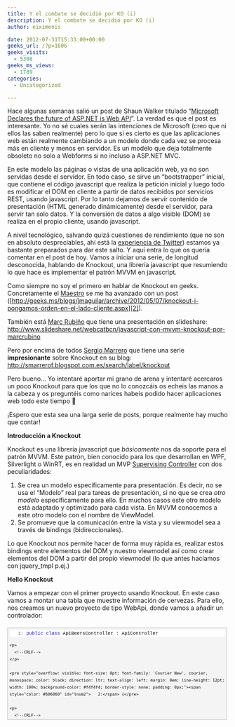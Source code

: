 ```yaml
---
title: Y el combate se decidió por KO (i)
description: Y el combate se decidió por KO (i)
author: eiximenis

date: 2012-07-31T15:33:00+00:00
geeks_url: /?p=1606
geeks_visits:
  - 5308
geeks_ms_views:
  - 1789
categories:
  - Uncategorized

---
```

Hace algunas semanas salió un post de Shaun Walker titulado &ldquo;<a target="_blank" href="http://weblogs.asp.net/sbwalker/archive/2012/06/17/microsoft-declares-the-future-of-asp-net-is-web-api.aspx" rel="noopener noreferrer">Microsoft Declares the future of ASP.NET is Web API</a>&rdquo;. La verdad es que el post es interesante. Yo no sé cuales serán las intenciones de Microsoft (creo que ni ellos las saben realmente) pero lo que si es cierto es que las aplicaciones web están realmente cambiando a un modelo donde cada vez se procesa más en cliente y menos en servidor. Es un modelo que deja totalmente obsoleto no solo a Webforms si no incluso a ASP.NET MVC.

En este modelo las páginas o vistas de una aplicación web, ya no son servidas desde el servidor. En todo caso, se sirve un &ldquo;bootstrapper&rdquo; inicial, que contiene el código javascript que realiza la petición inicial y luego todo es modificar el DOM en cliente a partir de datos recibidos por servicios REST, usando javascript. Por lo tanto dejamos de servir contenido de presentación (HTML generado dinámicamente) desde el servidor, para servir tan solo datos. Y la conversión de datos a algo visible (DOM) se realiza en el propio cliente, usando javascript.

A nivel tecnológico, salvando quizá cuestiones de rendimiento (que no son en absoluto despreciables, ahí está la [experiencia de Twitter][1]) estamos ya bastante preparados para dar este salto. Y aquí entra lo que os quería comentar en el post de hoy. Vamos a iniciar una serie, de longitud desconocida, hablando de Knockout, una librería javascript que resumiendo lo que hace es implementar el patrón MVVM en javascript.

Como siempre no soy el primero en hablar de Knockout en geeks. Concretamente el <a target="_blank" href="http://twitter.com/jmaguilar" rel="noopener noreferrer">Maestro</a> se me ha avanzado con un post ([http://geeks.ms/blogs/jmaguilar/archive/2012/05/07/knockout-i-pongamos-orden-en-el-lado-cliente.aspx][2]).

También está <a target="_blank" href="http://twitter.com/Marc_Rubino" rel="noopener noreferrer">Marc Rubiño</a> que tiene una presentación en slideshare: <http://www.slideshare.net/webcatbcn/javascript-con-mvvm-knockout-por-marcrubino>&nbsp;

Pero por encima de todos <a target="_blank" href="http://twitter.com/smarrerof" rel="noopener noreferrer">Sergio Marrero</a> que tiene una serie **impresionante** sobre Knockout en su blog: <http://smarrerof.blogspot.com.es/search/label/knockout>

Pero bueno... Yo intentaré aportar mi grano de arena y intentaré acercaros un poco Knockout para que los que no lo conozcáis os echeis las manos a la cabeza y os preguntéis como narices habeis podido hacer aplicaciones web todo este tiempo 🙂

&iexcl;Espero que esta sea una larga serie de posts, porque realmente hay mucho que contar!

**Introducción a Knockout**

Knockout es una librería javascript que _básicamente_ nos da soporte para el patrón MVVM. Este patrón, bien conocido para los que desarrollan en WPF, Silverlight o WinRT, es en realidad un MVP [Supervising Controller][3] con dos peculiaridades:

  1. Se crea un modelo específicamente para presentación. Es decir, no se usa el &ldquo;Modelo&rdquo; real para tareas de presentación, si no que se crea _otro modelo_ específicamente para ello. En muchos casos este otro modelo está adaptado y optimizado para cada vista. En MVVM conocemos a este otro modelo con el nombre de ViewModel. 
  2. Se promueve que la comunicación entre la vista y su viewmodel sea a través de bindings (bidireccionales). 

Lo que Knockout nos permite hacer de forma muy rápida es, realizar estos bindings entre elementos del DOM y nuestro viewmodel así como crear elementos del DOM a partir del propio viewmodel (lo que antes hacíamos con jquery_tmpl p.ej.)

**Hello Knockout**

Vamos a empezar con el primer proyecto usando Knockout. En este caso vamos a montar una tabla que muestre información de cervezas. Para ello, nos creamos un nuevo proyecto de tipo WebApi, donde vamos a añadir un controlador:

<div style="overflow: auto; cursor: text; font-size: 8pt; font-family: 'Courier New', courier, monospace; direction: ltr; text-align: left; margin: 20px 0px 10px; line-height: 12pt; max-height: 200px; width: 97.5%; background-color: #f4f4f4; border: silver 1px solid; padding: 4px;" id="codeSnippetWrapper">
  <div style="overflow: visible; font-size: 8pt; font-family: 'Courier New', courier, monospace; color: black; direction: ltr; text-align: left; line-height: 12pt; width: 100%; background-color: #f4f4f4; border-style: none; padding: 0px;" id="codeSnippet">
    <pre style="overflow: visible; font-size: 8pt; font-family: 'Courier New', courier, monospace; color: black; direction: ltr; text-align: left; margin: 0em; line-height: 12pt; width: 100%; background-color: white; border-style: none; padding: 0px;"><span style="color: #606060" id="lnum1">   1:</span> <span style="color: #0000ff">public</span> <span style="color: #0000ff">class</span> ApiBeersController : ApiController</pre>
    
    <p>
      <!--CRLF-->
    </p>
    
    <pre style="overflow: visible; font-size: 8pt; font-family: 'Courier New', courier, monospace; color: black; direction: ltr; text-align: left; margin: 0em; line-height: 12pt; width: 100%; background-color: #f4f4f4; border-style: none; padding: 0px;"><span style="color: #606060" id="lnum2">   2:</span> {</pre>
    
    <p>
      <!--CRLF-->
    </p>
    
    <pre style="overflow: visible; font-size: 8pt; font-family: 'Courier New', courier, monospace; color: black; direction: ltr; text-align: left; margin: 0em; line-height: 12pt; width: 100%; background-color: white; border-style: none; padding: 0px;"><span style="color: #606060" id="lnum3">   3:</span>     <span style="color: #0000ff">public</span> IEnumerable&lt;Beer&gt; GetAll()</pre>
    
    <p>
      <!--CRLF-->
    </p>
    
    <pre style="overflow: visible; font-size: 8pt; font-family: 'Courier New', courier, monospace; color: black; direction: ltr; text-align: left; margin: 0em; line-height: 12pt; width: 100%; background-color: #f4f4f4; border-style: none; padding: 0px;"><span style="color: #606060" id="lnum4">   4:</span>     {</pre>
    
    <p>
      <!--CRLF-->
    </p>
    
    <pre style="overflow: visible; font-size: 8pt; font-family: 'Courier New', courier, monospace; color: black; direction: ltr; text-align: left; margin: 0em; line-height: 12pt; width: 100%; background-color: white; border-style: none; padding: 0px;"><span style="color: #606060" id="lnum5">   5:</span>         <span style="color: #0000ff">yield</span> <span style="color: #0000ff">return</span> <span style="color: #0000ff">new</span> Beer { Name = <span style="color: #006080">"Estrella Damm"</span>, Abv = 5.4M, Ibu = 21 };</pre>
    
    <p>
      <!--CRLF-->
    </p>
    
    <pre style="overflow: visible; font-size: 8pt; font-family: 'Courier New', courier, monospace; color: black; direction: ltr; text-align: left; margin: 0em; line-height: 12pt; width: 100%; background-color: #f4f4f4; border-style: none; padding: 0px;"><span style="color: #606060" id="lnum6">   6:</span>         <span style="color: #0000ff">yield</span> <span style="color: #0000ff">return</span> <span style="color: #0000ff">new</span> Beer { Name = <span style="color: #006080">"Heineken"</span>, Abv = 5.0M, Ibu = 10 };</pre>
    
    <p>
      <!--CRLF-->
    </p>
    
    <pre style="overflow: visible; font-size: 8pt; font-family: 'Courier New', courier, monospace; color: black; direction: ltr; text-align: left; margin: 0em; line-height: 12pt; width: 100%; background-color: white; border-style: none; padding: 0px;"><span style="color: #606060" id="lnum7">   7:</span>     }</pre>
    
    <p>
      <!--CRLF-->
    </p>
    
    <pre style="overflow: visible; font-size: 8pt; font-family: 'Courier New', courier, monospace; color: black; direction: ltr; text-align: left; margin: 0em; line-height: 12pt; width: 100%; background-color: #f4f4f4; border-style: none; padding: 0px;"><span style="color: #606060" id="lnum8">   8:</span> }</pre>
    
    <p>
      <!--CRLF--></div> </div> 
      
      <p>
        La clase Beer simplemente contiene las propiedades Name, Abv e Ibu.
      </p>
      
      <p>
        Si ahora abrimos una URL y navegamos a /api/apibeers deberíamos recibir un json:
      </p>
      
      <pre>[{"Name":"Estrella Damm","Abv":5.4,"Ibu":21},{"Name":"Heineken","Abv":5.0,"Ibu":10}]</pre>
      
      <blockquote>
        <p>
          <strong>Nota:</strong> Si recibes un XML en lugar de un JSON eso es debido a la cabecera Accept que envía el navegador. Una solución para ello es indicarle a WebApi que nunca devuelva resultados en XML, lo que se consigue colocando la siguiente línea en el Application_Start: <em>GlobalConfiguration.Configuration.Formatters.Remove(GlobalConfiguration.Configuration.Formatters.XmlFormatter);</em>
        </p>
      </blockquote>
      
      <p>
        &nbsp;
      </p>
      
      <blockquote>
        <p>
          Ahora vamos a incluir a Knockout en nuestra página master.
        </p>
      </blockquote>
      
      <p>
        Para ello damos de alta un nuevo bundle para incluir Knockout (en el método RegisterBundles de la clase BundleConfig):
      </p>
      
      <div style="overflow: auto; cursor: text; font-size: 8pt; font-family: 'Courier New', courier, monospace; direction: ltr; text-align: left; margin: 20px 0px 10px; line-height: 12pt; max-height: 200px; width: 97.5%; background-color: #f4f4f4; border: silver 1px solid; padding: 4px;" id="codeSnippetWrapper">
        <div style="overflow: visible; font-size: 8pt; font-family: 'Courier New', courier, monospace; color: black; direction: ltr; text-align: left; line-height: 12pt; width: 100%; background-color: #f4f4f4; border-style: none; padding: 0px;" id="codeSnippet">
          <pre style="overflow: visible; font-size: 8pt; font-family: 'Courier New', courier, monospace; color: black; direction: ltr; text-align: left; margin: 0em; line-height: 12pt; width: 100%; background-color: white; border-style: none; padding: 0px;"><span style="color: #606060" id="lnum1">   1:</span> bundles.Add(<span style="color: #0000ff">new</span> ScriptBundle(<span style="color: #006080">"~/bundles/ko"</span>).Include(</pre>
          
          <p>
            <!--CRLF-->
          </p>
          
          <pre style="overflow: visible; font-size: 8pt; font-family: 'Courier New', courier, monospace; color: black; direction: ltr; text-align: left; margin: 0em; line-height: 12pt; width: 100%; background-color: #f4f4f4; border-style: none; padding: 0px;"><span style="color: #606060" id="lnum2">   2:</span>                         <span style="color: #006080">"~/Scripts/knockout-2*"</span>));</pre>
          
          <p>
            <!--CRLF--></div> </div> 
            
            <p>
              Ok, ahora vamos a crear un controlador &ldquo;normal&rdquo; que nos devuelva la vista que debe mostrar las cervezas:
            </p>
            
            <div style="overflow: auto; cursor: text; font-size: 8pt; font-family: 'Courier New', courier, monospace; direction: ltr; text-align: left; margin: 20px 0px 10px; line-height: 12pt; max-height: 200px; width: 97.5%; background-color: #f4f4f4; border: silver 1px solid; padding: 4px;" id="codeSnippetWrapper">
              <div style="overflow: visible; font-size: 8pt; font-family: 'Courier New', courier, monospace; color: black; direction: ltr; text-align: left; line-height: 12pt; width: 100%; background-color: #f4f4f4; border-style: none; padding: 0px;" id="codeSnippet">
                <pre style="overflow: visible; font-size: 8pt; font-family: 'Courier New', courier, monospace; color: black; direction: ltr; text-align: left; margin: 0em; line-height: 12pt; width: 100%; background-color: white; border-style: none; padding: 0px;"><span style="color: #606060" id="lnum1">   1:</span> &lt;h2&gt;Index de cervezas&lt;/h2&gt;</pre>
                
                <p>
                  <!--CRLF-->
                </p>
                
                <pre style="overflow: visible; font-size: 8pt; font-family: 'Courier New', courier, monospace; color: black; direction: ltr; text-align: left; margin: 0em; line-height: 12pt; width: 100%; background-color: #f4f4f4; border-style: none; padding: 0px;"><span style="color: #606060" id="lnum2">   2:</span>&nbsp; </pre>
                
                <p>
                  <!--CRLF-->
                </p>
                
                <pre style="overflow: visible; font-size: 8pt; font-family: 'Courier New', courier, monospace; color: black; direction: ltr; text-align: left; margin: 0em; line-height: 12pt; width: 100%; background-color: white; border-style: none; padding: 0px;"><span style="color: #606060" id="lnum3">   3:</span> &lt;script type=<span style="color: #006080">"text/javascript"</span>&gt;</pre>
                
                <p>
                  <!--CRLF-->
                </p>
                
                <pre style="overflow: visible; font-size: 8pt; font-family: 'Courier New', courier, monospace; color: black; direction: ltr; text-align: left; margin: 0em; line-height: 12pt; width: 100%; background-color: #f4f4f4; border-style: none; padding: 0px;"><span style="color: #606060" id="lnum4">   4:</span>     $(document).ready(<span style="color: #0000ff">function</span> () {</pre>
                
                <p>
                  <!--CRLF-->
                </p>
                
                <pre style="overflow: visible; font-size: 8pt; font-family: 'Courier New', courier, monospace; color: black; direction: ltr; text-align: left; margin: 0em; line-height: 12pt; width: 100%; background-color: white; border-style: none; padding: 0px;"><span style="color: #606060" id="lnum5">   5:</span>         <span style="color: #0000ff">var</span> url=<span style="color: #006080">"@Url.RouteUrl("</span>DefaultApi<span style="color: #006080">", new {httproute="</span><span style="color: #006080">", controller="</span>ApiBeers<span style="color: #006080">"})"</span>;</pre>
                
                <p>
                  <!--CRLF-->
                </p>
                
                <pre style="overflow: visible; font-size: 8pt; font-family: 'Courier New', courier, monospace; color: black; direction: ltr; text-align: left; margin: 0em; line-height: 12pt; width: 100%; background-color: #f4f4f4; border-style: none; padding: 0px;"><span style="color: #606060" id="lnum6">   6:</span>         $.getJSON(url, <span style="color: #0000ff">function</span>(data) {</pre>
                
                <p>
                  <!--CRLF-->
                </p>
                
                <pre style="overflow: visible; font-size: 8pt; font-family: 'Courier New', courier, monospace; color: black; direction: ltr; text-align: left; margin: 0em; line-height: 12pt; width: 100%; background-color: white; border-style: none; padding: 0px;"><span style="color: #606060" id="lnum7">   7:</span>             ko.applyBindings({beers: data});</pre>
                
                <p>
                  <!--CRLF-->
                </p>
                
                <pre style="overflow: visible; font-size: 8pt; font-family: 'Courier New', courier, monospace; color: black; direction: ltr; text-align: left; margin: 0em; line-height: 12pt; width: 100%; background-color: #f4f4f4; border-style: none; padding: 0px;"><span style="color: #606060" id="lnum8">   8:</span>         });</pre>
                
                <p>
                  <!--CRLF-->
                </p>
                
                <pre style="overflow: visible; font-size: 8pt; font-family: 'Courier New', courier, monospace; color: black; direction: ltr; text-align: left; margin: 0em; line-height: 12pt; width: 100%; background-color: white; border-style: none; padding: 0px;"><span style="color: #606060" id="lnum9">   9:</span>     });</pre>
                
                <p>
                  <!--CRLF-->
                </p>
                
                <pre style="overflow: visible; font-size: 8pt; font-family: 'Courier New', courier, monospace; color: black; direction: ltr; text-align: left; margin: 0em; line-height: 12pt; width: 100%; background-color: #f4f4f4; border-style: none; padding: 0px;"><span style="color: #606060" id="lnum10">  10:</span> &lt;/script&gt;</pre>
                
                <p>
                  <!--CRLF-->
                </p>
                
                <pre style="overflow: visible; font-size: 8pt; font-family: 'Courier New', courier, monospace; color: black; direction: ltr; text-align: left; margin: 0em; line-height: 12pt; width: 100%; background-color: white; border-style: none; padding: 0px;"><span style="color: #606060" id="lnum11">  11:</span>&nbsp; </pre>
                
                <p>
                  <!--CRLF-->
                </p>
                
                <pre style="overflow: visible; font-size: 8pt; font-family: 'Courier New', courier, monospace; color: black; direction: ltr; text-align: left; margin: 0em; line-height: 12pt; width: 100%; background-color: #f4f4f4; border-style: none; padding: 0px;"><span style="color: #606060" id="lnum12">  12:</span>&nbsp; </pre>
                
                <p>
                  <!--CRLF-->
                </p>
                
                <pre style="overflow: visible; font-size: 8pt; font-family: 'Courier New', courier, monospace; color: black; direction: ltr; text-align: left; margin: 0em; line-height: 12pt; width: 100%; background-color: white; border-style: none; padding: 0px;"><span style="color: #606060" id="lnum13">  13:</span> &lt;div id=<span style="color: #006080">"beers"</span>&gt;</pre>
                
                <p>
                  <!--CRLF-->
                </p>
                
                <pre style="overflow: visible; font-size: 8pt; font-family: 'Courier New', courier, monospace; color: black; direction: ltr; text-align: left; margin: 0em; line-height: 12pt; width: 100%; background-color: #f4f4f4; border-style: none; padding: 0px;"><span style="color: #606060" id="lnum14">  14:</span>     &lt;table&gt;</pre>
                
                <p>
                  <!--CRLF-->
                </p>
                
                <pre style="overflow: visible; font-size: 8pt; font-family: 'Courier New', courier, monospace; color: black; direction: ltr; text-align: left; margin: 0em; line-height: 12pt; width: 100%; background-color: white; border-style: none; padding: 0px;"><span style="color: #606060" id="lnum15">  15:</span>         &lt;tbody data-bind=<span style="color: #006080">"foreach:beers"</span>&gt;</pre>
                
                <p>
                  <!--CRLF-->
                </p>
                
                <pre style="overflow: visible; font-size: 8pt; font-family: 'Courier New', courier, monospace; color: black; direction: ltr; text-align: left; margin: 0em; line-height: 12pt; width: 100%; background-color: #f4f4f4; border-style: none; padding: 0px;"><span style="color: #606060" id="lnum16">  16:</span>             &lt;tr&gt;</pre>
                
                <p>
                  <!--CRLF-->
                </p>
                
                <pre style="overflow: visible; font-size: 8pt; font-family: 'Courier New', courier, monospace; color: black; direction: ltr; text-align: left; margin: 0em; line-height: 12pt; width: 100%; background-color: white; border-style: none; padding: 0px;"><span style="color: #606060" id="lnum17">  17:</span>                 &lt;td data-bind=<span style="color: #006080">"text: Name"</span> /&gt;</pre>
                
                <p>
                  <!--CRLF-->
                </p>
                
                <pre style="overflow: visible; font-size: 8pt; font-family: 'Courier New', courier, monospace; color: black; direction: ltr; text-align: left; margin: 0em; line-height: 12pt; width: 100%; background-color: #f4f4f4; border-style: none; padding: 0px;"><span style="color: #606060" id="lnum18">  18:</span>                 &lt;td data-bind=<span style="color: #006080">"text: Abv"</span> /&gt;</pre>
                
                <p>
                  <!--CRLF-->
                </p>
                
                <pre style="overflow: visible; font-size: 8pt; font-family: 'Courier New', courier, monospace; color: black; direction: ltr; text-align: left; margin: 0em; line-height: 12pt; width: 100%; background-color: white; border-style: none; padding: 0px;"><span style="color: #606060" id="lnum19">  19:</span>                 &lt;td data-bind=<span style="color: #006080">"text: Ibu"</span> /&gt;</pre>
                
                <p>
                  <!--CRLF-->
                </p>
                
                <pre style="overflow: visible; font-size: 8pt; font-family: 'Courier New', courier, monospace; color: black; direction: ltr; text-align: left; margin: 0em; line-height: 12pt; width: 100%; background-color: #f4f4f4; border-style: none; padding: 0px;"><span style="color: #606060" id="lnum20">  20:</span>             &lt;/tr&gt;</pre>
                
                <p>
                  <!--CRLF-->
                </p>
                
                <pre style="overflow: visible; font-size: 8pt; font-family: 'Courier New', courier, monospace; color: black; direction: ltr; text-align: left; margin: 0em; line-height: 12pt; width: 100%; background-color: white; border-style: none; padding: 0px;"><span style="color: #606060" id="lnum21">  21:</span>         &lt;/tbody&gt;</pre>
                
                <p>
                  <!--CRLF-->
                </p>
                
                <pre style="overflow: visible; font-size: 8pt; font-family: 'Courier New', courier, monospace; color: black; direction: ltr; text-align: left; margin: 0em; line-height: 12pt; width: 100%; background-color: #f4f4f4; border-style: none; padding: 0px;"><span style="color: #606060" id="lnum22">  22:</span>     &lt;/table&gt;</pre>
                
                <p>
                  <!--CRLF-->
                </p>
                
                <pre style="overflow: visible; font-size: 8pt; font-family: 'Courier New', courier, monospace; color: black; direction: ltr; text-align: left; margin: 0em; line-height: 12pt; width: 100%; background-color: white; border-style: none; padding: 0px;"><span style="color: #606060" id="lnum23">  23:</span> &lt;/div&gt;</pre>
                
                <p>
                  <!--CRLF--></div> </div> 
                  
                  <p>
                    Analicemos el código:
                  </p>
                  
                  <ol>
                    <li>
                      Al cargarse la página usamos $.getJSON para obtener los datos de las cervezas
                    </li>
                    <li>
                      Una vez hemos obtenido el objeto JSON con las cervezas (recordad que era un IEnumerable<Beer> en C# y un array puro en javascript) creamos un objeto con una propiedad llamada &ldquo;beers&rdquo; cuyo contenido es precisamente este array de cervezas.
                    </li>
                    <li>
                      Llamamos al método applyBindings, para Knockout haga su magia. A applyBindings se le pasa el viewmodel a usar.
                    </li>
                  </ol>
                  
                  <p>
                    ¿Y como hace el enlace Knockout? Pues, y ahí radica su gracia, usa un atributo propio llamado <strong>data-bind</strong>. Recordad que HTML5 nos permite definir nuestros propios atributos siempre y cuando empiecen por data-. Knockout buscará los elementos que estén marcados con este atributo data-bind y realizará distintas tareas según el valor de dicho atributo y del viewmodel definido. En este primer ejemplo vemos dos usos de data-bind:
                  </p>
                  
                  <ul>
                    <li>
                      foreach: propiedad &ndash;> Itera sobre todos los elementos de la propiedad especificada. En nuestro caso usamos foreach:beers, ya que beers es el nombre de la propiedad de nuestro viewmodel que contiene el array de cervezas. Por cada elemento de la propiedad beers, knockout repetirá todos los elementos que estén <em>dentro</em> del elemento que contiene el foreach. En nuestro caso creará un <tr> por cada elemento.
                    </li>
                    <li>
                      text: propiedad &ndash;> Muestra el texto de la propiedad especificada. Como estamos dentro de un foreach muestra la propiedad especificada del elemento que se está &ldquo;renderizando&rdquo;.
                    </li>
                  </ul>
                  
                  <p>
                    El resultado de crear esta vista es, tal y como seguro que esperabais:
                  </p>
                  
                  <p>
                    <img height="186" width="296" src="/cfs-file.ashx/__key/CommunityServer.Blogs.Components.WeblogFiles/etomas/image_5F00_5674A3E7.png" alt="image" border="0" style="border-top: 0px; border-right: 0px; border-bottom: 0px; border-left: 0px; display: inline" title="image" />
                  </p>
                  
                  <p>
                    Bueno... ¿no está nada mal por un par de líneas, no? ¿A que ya os está picando la curiosidad?
                  </p>
                  
                  <p>
                    En los próximos posts iremos ampliando y viendo muchas otras cosas que Knockout nos ofrece! 😀
                  </p>

 [1]: http://engineering.twitter.com/2012/05/improving-performance-on-twittercom.html
 [2]: /blogs/jmaguilar/archive/2012/05/07/knockout-i-pongamos-orden-en-el-lado-cliente.aspx
 [3]: http://martinfowler.com/eaaDev/SupervisingPresenter.html